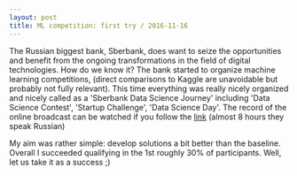 ```yaml
---
layout: post
title: ML competition: first try / 2016-11-16
---
```


The Russian biggest bank, Sberbank, does want to seize the 
opportunities and benefit from the ongoing transformations 
in the field of digital technologies. How do we know it?
The bank started to organize machine learning competitions,
(direct comparisons to Kaggle are unavoidable but probably
not fully relevant). This time everything
was really nicely organized and nicely called as a
'Sberbank Data Science Journey' including 
'Data Science Contest', 'Startup Challenge', 
'Data Science Day'. The record of the online broadcast
can be watched if you follow the 
[link](https://www.youtube.com/watch?v=0q5p7xP4cdA)
(almost 8 hours they speak Russian)

My aim was rather simple: develop solutions a bit better than
the baseline. Overall I succeeded qualifying in the 1st roughly
30% of participants. Well, let us take it as a success ;)

